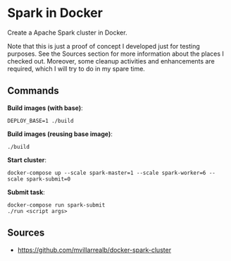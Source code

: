 # Spark in Docker

Create a Apache Spark cluster in Docker.

Note that this is just a proof of concept I developed just for testing purposes. See the Sources section for more information about the places I checked out. Moreover, some cleanup activities and enhancements are required, which I will try to do in my spare time.

## Commands

**Build images (with base)**:

```shell
DEPLOY_BASE=1 ./build
```

**Build images (reusing base image)**:

```shell
./build
```

**Start cluster**:

```shell
docker-compose up --scale spark-master=1 --scale spark-worker=6 --scale spark-submit=0
```

**Submit task**:

```shell
docker-compose run spark-submit
./run <script args>
```

## Sources

- <https://github.com/mvillarrealb/docker-spark-cluster>
